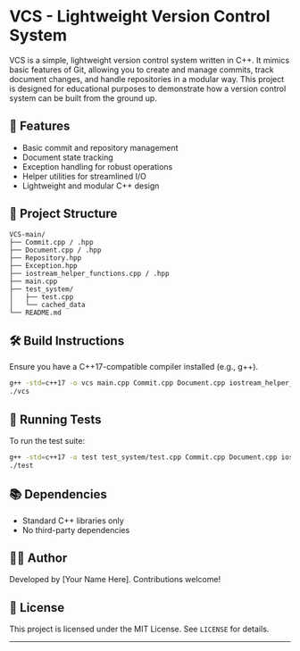 # VCS - Lightweight Version Control System

VCS is a simple, lightweight version control system written in C++. It mimics basic features of Git, allowing you to create and manage commits, track document changes, and handle repositories in a modular way. This project is designed for educational purposes to demonstrate how a version control system can be built from the ground up.

## 🚀 Features

- Basic commit and repository management
- Document state tracking
- Exception handling for robust operations
- Helper utilities for streamlined I/O
- Lightweight and modular C++ design

## 📁 Project Structure

```
VCS-main/
├── Commit.cpp / .hpp
├── Document.cpp / .hpp
├── Repository.hpp
├── Exception.hpp
├── iostream_helper_functions.cpp / .hpp
├── main.cpp
├── test_system/
│   ├── test.cpp
│   └── cached_data
└── README.md
```

## 🛠️ Build Instructions

Ensure you have a C++17-compatible compiler installed (e.g., g++).

```bash
g++ -std=c++17 -o vcs main.cpp Commit.cpp Document.cpp iostream_helper_functions.cpp
./vcs
```

## 🧪 Running Tests

To run the test suite:

```bash
g++ -std=c++17 -o test test_system/test.cpp Commit.cpp Document.cpp iostream_helper_functions.cpp
./test
```

## 📚 Dependencies

- Standard C++ libraries only
- No third-party dependencies

## 👨‍💻 Author

Developed by [Your Name Here]. Contributions welcome!

## 📝 License

This project is licensed under the MIT License. See `LICENSE` for details.

---
